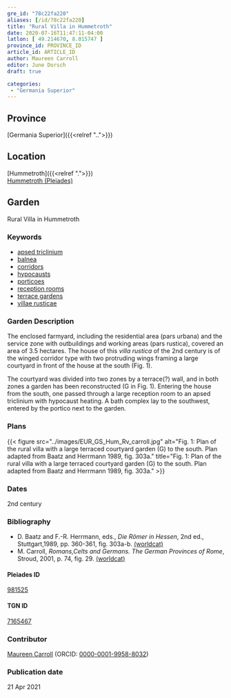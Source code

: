 ```yaml
---
gre_id: "78c22fa220"
aliases: [/id/78c22fa220]
title: "Rural Villa in Hummetroth"
date: 2020-07-16T11:47:11-04:00
latlon: [ 49.214670, 8.015747 ]
province_id: PROVINCE_ID
article_id: ARTICLE_ID
author: Maureen Carroll
editor: June Dorsch
draft: true

categories:
 - "Germania Superior"
---
```


## Province

[Germania Superior]({{<relref "..">}})  

<!--### Province Description-->

<!-- DESCRIPTION -->


## Location

[Hummetroth]({{<relref ".">}}) \
[Hummetroth (Pleiades)](https://pleiades.stoa.org/places/981525)

<!--### Location Description-->

<!-- LEAVE THIS BLANK FOR NOW -->

<!--## Sublocation-->

<!--
[AREA WITHIN LOCATION, LIKE “PALATINE HILL”](GEOREFERENCE LINK)
A sublocation is any area larger than an individual garden, but located within a location. I would always try to include a link to a controlled vocabulary here if possible. This ID may well be different from the Garden ID, e.g., Pompeii versus a Garden in one of the houses which has its own Pleiades ID.
-->

<!--### Sublocation Description-->

<!-- DESCRIPTION -->

## Garden

Rural Villa in Hummetroth

### Keywords

- [apsed triclinium](#)
- [balnea](http://vocab.getty.edu/page/aat/300120377)
- [corridors](http://vocab.getty.edu/page/aat/300004294)
- [hypocausts](http://vocab.getty.edu/page/aat/300004277)
- [porticoes](http://vocab.getty.edu/page/aat/300004145)
- [reception rooms](http://vocab.getty.edu/page/aat/300077176)
- [terrace gardens](http://vocab.getty.edu/page/aat/300404778)
- [villae rusticae](http://vocab.getty.edu/page/aat/300005518)

### Garden Description

The enclosed farmyard, including the residential area (pars urbana) and the service zone with outbuildings and working areas (pars rustica), covered an area of 3.5 hectares. The house of this *villa rustica* of the 2nd century is of the winged corridor type with two protruding wings framing a large courtyard in front of the house at the south (Fig. 1).

The courtyard was divided into two zones by a terrace(?) wall, and in both zones a garden has been reconstructed (G in Fig. 1). Entering the house from the south, one passed through a large reception room to an apsed triclinium with hypocaust heating. A bath complex lay to the southwest, entered by the portico next to the garden.

<!--### Maps-->

<!--
{{< figure src="../images/image_name.ext" alt="alt_text" title="CAPTION" >}}
-->

### Plans

{{< figure src="../images/EUR_GS_Hum_Rv_carroll.jpg" alt="Fig. 1: Plan of the rural villa with a large terraced courtyard garden (G) to the south. Plan adapted from Baatz and Herrmann 1989, fig. 303a." title="Fig. 1: Plan of the rural villa with a large terraced courtyard garden (G) to the south. Plan adapted from Baatz and Herrmann 1989, fig. 303a." >}}

<!--### Images-->

<!--
{{< figure src="../images/image_name.ext" alt="alt_text" title="CAPTION" >}}
-->

### Dates

2nd century

### Bibliography

* D. Baatz and F.-R. Herrmann, eds., *Die Römer in Hessen*, 2nd ed., Stuttgart,1989, pp. 360-361, fig. 303a-b. [(worldcat)](http://www.worldcat.org/oclc/476625416)
* M. Carroll, *Romans,Celts and Germans. The German Provinces of Rome*, Stroud, 2001, p. 74, fig. 29. [(worldcat)](http://www.worldcat.org/oclc/1120840822)

<!--#### Periodo ID-->

<!-- [PERIODO_ID](https://pleiades.stoa.org/places/PLEIADES_ID) -->

#### Pleiades ID

[981525](https://pleiades.stoa.org/places/981525)

#### TGN ID

[7165467](http://vocab.getty.edu/page/tgn/7165467)

### Contributor

[Maureen Carroll](https://www.sheffield.ac.uk/archaeology/our-people/academic-staff/maureen-carroll) (ORCID: [0000-0001-9958-8032](https://orcid.org/0000-0001-9958-8032))

### Publication date


21 Apr 2021

<!--### Related articles-->

<!-- Links to other related articles. Leave blank for now -->